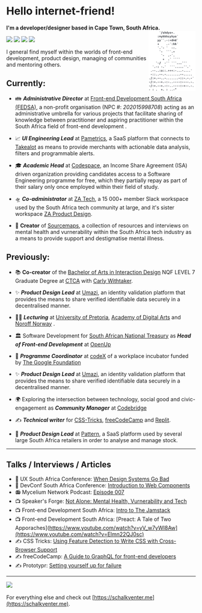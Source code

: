 # Hello internet-friend! 

**I'm a developer/designer based in Cape Town, South Africa.** <img align="right" src="https://github.com/schalkventer/schalkventer.me/blob/master/logo.png" width="125"> 

[![](https://img.shields.io/badge/-schalkventer-blue?style=flat-square&logo=Linkedin&logoColor=white&link=https://www.linkedin.com/in/schalkventer/)](https://www.linkedin.com/in/schalkventer/) [![](https://img.shields.io/badge/-@schalkventer-03a57a?style=flat-square&labelColor=000000&logo=Medium&link=https://medium.com/@schalkventer)](https://medium.com/@schalkventer) [![](http://img.shields.io/badge/@schalkventer-red?logo=npm)](https://www.npmjs.com/~schalkventer) ![](https://img.shields.io/github/followers/schalkventer?label=Follow%20me%20on%20Github&style=social) 


I general find myself within the worlds of front-end development, 
product design, managing of communities and mentoring others.

## Currently:

- 👪 **_Administrative Director_** at [Front-end Development South Africa (FEDSA)](https://fedsa.org), a non-profit organisation (NPC #: _202015998708_) acting as an administrative umbrella for various projects that facilitate sharing of knowledge between practitioner and aspiring practitioner within the South Africa field of front-end development .

- 📈 **_UI Engineering Lead_** at [Pametrics](https://www.palmetrics.co.za), a SaaS platform that connects to [Takealot](https://www.takealot.com/) as means to provide merchants with actionable data analysis, filters and programmable alerts. 

- 🎓 **_Academic Head_** at [Codespace](https://www.codespace.co.za/), an Income Share Agreement (ISA) driven organization providing candidates access to a Software Engineering programme for free, which they partially repay as part of their salary only once employed within their field of study.

- 🛸 **_Co-administrator_** at [ZA Tech](https://zatech.co.za/), a 15 000+ member Slack workspace used by the South Africa tech community at large, and it's sister workspace [ZA Product Design](https://zapd.co.za/).

- 🧠 **Creator** of [Sourcemaps](http://sourcemaps.org), a collection of resources and interviews on mental health and vurnerability within the South Africa tech industry as a means to provide support and destigmatise mental illness.

## Previously:

- 📚 **Co-creator** of the [Bachelor of Arts in Interaction Design](https://creativeacademy.ac.za/schools-degrees/interaction-design/) NQF LEVEL 7 Graduate Degree at [CTCA](https://creativeacademy.ac.za/) with [Carly Withtaker](http://carlywhitaker.co.za/).

- ✨ **_Product Design Lead_** at [Umazi](https://www.umazi.io), an identity validation platform that provides the means to share verified identifiable data securely in a decentralised manner.

- 👨‍🏫 **_Lecturing_** at [University of Pretoria](https://www.up.ac.za/), [Academy of Digital Arts](https://www.ada.ac.za/) and [Noroff Norway](https://www.noroff.no/en/) .

- 🏛️ Software Development for [South African National Treasury](https://www.treasury.gov.za/) as **_Head of Front-end Development_** at [OpenUp](https://openup.org.za/) 

- 🐣 **_Programme Coordinator_** at [codeX](http://www.projectcodex.co/) of a workplace incubator funded by [The Google Foundation](https://www.google.org/)

- ✨ **_Product Design Lead_** at [Umazi](https://www.umazi.io), an identity validation platform that provides the means to share verified identifiable data securely in a decentralised manner.

- 🌍 Exploring the intersection between technology, social good and civic-engagement as **_Community Manager_** at [Codebridge](https://www.meetup.com/Codebridge/)

- ✍️ **_Technical writer_** for [CSS-Tricks](https://css-tricks.com/), [freeCodeCamp](https://www.freecodecamp.org/) and [Replit](https://replit.com). 

- 👕 **_Product Design Lead_** at [Pattern](https://www.patternretail.com), a SaaS platform used by several large South Africa retailers in order to analyse and manage stock.

---

## Talks / Interviews / Articles

- 🎤 UX South Africa Conference: [When Design Systems Go Bad](https://www.youtube.com/watch?v=28tvPgD2uh4)
- 🎤 DevConf South Africa Conference: [Introduction to Web Components](https://www.youtube.com/watch?v=mdN6zvljCjM)
- 📻 Mycelium Network Podcast: [Episode 007](https://www.youtube.com/watch?v=6ZA3ewSWIt0)
- 📺 Speaker's Forge: [Not Alone: Mental Health, Vurnerability and Tech](https://www.youtube.com/watch?v=DrSgERjBdxY)
- 📺 Front-end Development South Africa: [Intro to The Jamstack](https://www.youtube.com/watch?v=yV_w7yWI8Aw)
- 📺 Front-end Development South Africa: [Preact: A Tale of Two Apporaches](https://www.youtube.com/watch?v=yV_w7yWI8Aw](https://www.youtube.com/watch?v=Elmn22QJ0sc)
- ✍ CSS Tricks: [Using Feature Detection to Write CSS with Cross-Browser Support](https://css-tricks.com/using-feature-detection-to-write-css-with-cross-browser-support/)
- ✍ freeCodeCamp: [A Guide to GraphQL for front-end developers](https://www.freecodecamp.org/news/graphql-for-front-end-developers-1f59808f4435/)
- ✍ Prototypr: [Setting yourself up for failure](https://blog.prototypr.io/setting-yourself-up-for-failure-f56a55f53a46)

---

![](https://github-readme-stats.vercel.app/api?username=schalkventer)

For everything else and check out [https://schalkventer.me](https://schalkventer.me).
